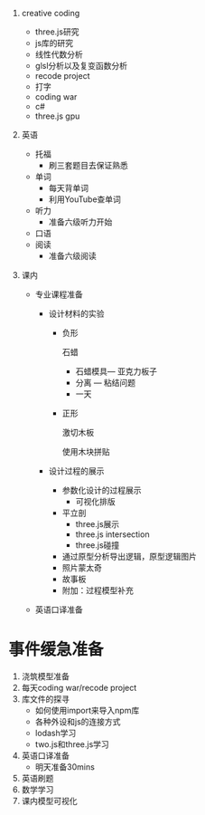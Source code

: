 1. creative coding

   * three.js研究
   * js库的研究
   * 线性代数分析
   * glsl分析以及复变函数分析
   * recode project
   * 打字
   * coding war
   * c#
   * three.js gpu

2. 英语
   * 托福
     * 刷三套题目去保证熟悉
   * 单词
     * 每天背单词
     * 利用YouTube查单词
   * 听力
     * 准备六级听力开始
   * 口语
   * 阅读
     * 准备六级阅读

3. 课内

   * 专业课程准备

     * 设计材料的实验

       * 负形

         石蜡

         - 石蜡模具— 亚克力板子
         - 分离 — 粘结问题
         - 一天

       * 正形

         激切木板

         使用木块拼贴

     * 设计过程的展示

       * 参数化设计的过程展示
         * 可视化排版
       * 平立剖
         * three.js展示
         * three.js intersection
         * three.js碰撞
       * 通过原型分析导出逻辑，原型逻辑图片
       * 照片蒙太奇
       * 故事板
       * 附加：过程模型补充

   * 英语口译准备



# 事件缓急准备

1. 浇筑模型准备
2. 每天coding war/recode project
3. 库文件的探寻
   * 如何使用import来导入npm库
   * 各种外设和js的连接方式
   * lodash学习
   * two.js和three.js学习
4. 英语口译准备
   * 明天准备30mins
5. 英语刷题
6. 数学学习
7. 课内模型可视化